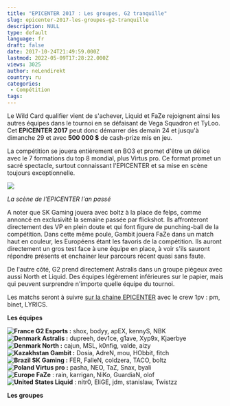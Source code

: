 ```yaml
---
title: "EPICENTER 2017 : Les groupes, G2 tranquille"
slug: epicenter-2017-les-groupes-g2-tranquille
description: NULL
type: default
language: fr
draft: false
date: 2017-10-24T21:49:59.000Z
lastmod: 2022-05-09T17:28:22.000Z
views: 3025
author: neLendirekt
country: ru
categories:
 - Compétition
tags:
---
```

Le Wild Card qualifier vient de s'achever, Liquid et FaZe rejoignent ainsi les autres équipes dans le tournoi en se défaisant de Vega Squadron et TyLoo. Cet **EPICENTER 2017** peut donc démarrer dès demain 24 et jusqu'à dimanche 29 et avec **500 000 $** de cash-prize mis en jeu.

La compétition se jouera entièrement en BO3 et promet d'être un délice avec le 7 formations du top 8 mondial, plus Virtus pro. Ce format promet un sacré spectacle, surtout connaissant l'EPICENTER et sa mise en scène toujours exceptionnelle. 

![](https://flickshot-ue.s3.eu-west-2.amazonaws.com/flickshot/article/59ee01e317f06/images/67iYM3kP0YLL9zXWDM1RlRdVOcfSfVa23LRDtTRU.jpeg)

_La scène de l'EPICENTER l'an passé_

A noter que SK Gaming jouera avec boltz à la place de felps, comme annoncé en exclusivité la semaine passée par flickshot. Ils affronteront directement des VP en plein doute et qui font figure de punching-ball de la compétition. Dans cette même poule, Gambit jouera FaZe dans un match haut en couleur, les Européens étant les favoris de la compétition. Ils auront directement un gros test face à une équipe en place, à voir s'ils sauront répondre présents et enchainer leur parcours récent quasi sans faute.

De l'autre côté, G2 prend directement Astralis dans un groupe piégeux avec aussi North et Liquid. Des équipes légèrement inférieures sur le papier, mais qui peuvent surprendre n'importe quelle équipe du tournoi.

Les matchs seront à suivre [sur la chaine EPICENTER](https://www.twitch.tv/epicenter%5Ffr) avec le crew 1pv : pm, binet, LYRICS.

**Les équipes**

**![France](/images/countries/fr.svg)⁠ G2 Esports :** shox, bodyy, apEX, kennyS, NBK  
**![Denmark](/images/countries/dk.svg)⁠ Astralis :** dupreeh, dev1ce, g1ave, Xyp9x, Kjaerbye  
**![Denmark](/images/countries/dk.svg)⁠ North :** cajun, MSL, k0nfig, valde, aizy  
**![Kazakhstan](/images/countries/kz.svg)⁠ Gambit :** Dosia, AdreN, mou, HObbit, fitch  
**![Brazil](/images/countries/br.svg)⁠ SK Gaming :** FER, FalleN, coldzera, TACO, boltz  
**![Poland](/images/countries/pl.svg)⁠ Virtus pro :** pasha, NEO, TaZ, Snax, byali  
**![Europe](/images/countries/eu.svg)⁠ FaZe** : rain, karrigan, NiKo, GuardiaN, olof  
**![United States](/images/countries/us.svg)⁠ Liquid** : nitr0, EliGE, jdm, stanislaw, Twistzz

**Les groupes**
